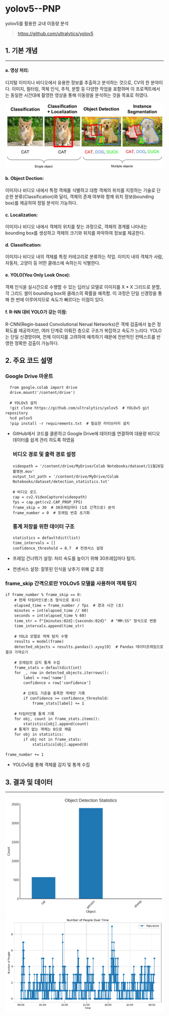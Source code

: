 # yolov5--PNP
yolov5를 활용한 교내 이동량 분석
> https://github.com/ultralytics/yolov5

## 1. 기본 개념
- - -
#### a. 영상 처리: 
  디지털 이미지나 비디오에서 유용한 정보를 추출하고 분석하는 것으로,
  CV의 한 분야이다. 이미지, 필터링, 객체 인식, 추적, 분할 등 다양한 작업을 포함하며 이 프로젝트에서는 
  동일한 시간대에 촬영한 영상을 통해 이동량을 분석하는 것을 목표로 하였다.

  
![Object Dection, Localization, Classification](https://github.com/29-min/yolov5--PNP/blob/main/Detection%2C%20Localization%2C%20Classification.png)
#### b. Object Dection: 
  이미지나 비디오 내에서 특정 객체를 식별하고 대항 객체의 위치를 지정하는 기술로
  단순한 분류(Classification)와 달리, 객체의 존재 여부와 함께 위치 정보(bounding box)를 제공하여 정밀 분석이 가능하다.

#### c. Localization: 
  이미지나 비디오 내에서 객체의 위치를 찾는 과정으로, 객체의 경계를 나타내는 bounding box를 생성하고 객체의 크기와 위치를 파악하여 정보를 제공한다.

#### d. Classification: 
  이미지나 비디오 내의 객체를 특정 카테고리로 분류하는 작업. 이미지 내의 객체가 사람, 자동차, 고양이 등 어떤 클래스에 속하는지 식별한다. 

#### e. YOLO(You Only Look Once): 
  객체 인식을 실시간으로 수행할 수 있는 딥러닝 모델로 이미지를 X * X 그리드로 분할, 각 그리드 셀이 bounding box와 클래스의 확률을 예측함. 이 과정은 단일 신경망을 통해 한 번에 이루어지므로 속도가 빠르다는 이점이 있다. 

#### f. R-NN 대비 YOLO가 갖는 이점:
  R-CNN(Regin-based Convolutional Nerual Networks)은 객체 검출에서 높은 정확도를 제공하지만, 여러 단계로 이뤄진 층으로 구조가 복잡하고 속도가 느리다. YOLO는 단일 신경망이며, 전체 이미지를 고려하여 예측하기 때문에 전반적인 컨텍스트를 반영한 정확한 검출이 가능하다.

## 2. 주요 코드 설명

### Google Drive 마운트
      from google.colab import drive
      drive.mount('/content/drive')
      
      # YOLOv5 설치
      !git clone https://github.com/ultralytics/yolov5  # YOLOv5 git repository
      %cd yolov5
      !pip install -r requirements.txt  # 필요한 라이브러리 설치


+ GitHub에서 코드를 클론하고 Google Drive에 데이터를 연결하여 대용량 비디오 데이터를 쉽게 관리 하도록 하였음

  ### 비디오 경로 및 출력 경로 설정
      videopath = '/content/drive/MyDrive/Colab Notebooks/dataset/11월26일 촬영본.mov'
      output_txt_path = '/content/drive/MyDrive/Colab Notebooks/dataset/detection_statistics.txt'
      
      # 비디오 로드
      cap = cv2.VideoCapture(videopath)
      fps = cap.get(cv2.CAP_PROP_FPS)
      frame_skip = 30  # 30프레임마다 (1초 간격으로) 분석
      frame_number = 0  # 프레임 번호 초기화
      
  ### 통계 저장을 위한 데이터 구조
      statistics = defaultdict(list)
      time_intervals = []
      confidence_threshold = 0.7  # 컨센서스 설정


+ 프레임 건너뛰기 설정: 처리 속도를 높이기 위해 30프레임마다 탐지.
  
+ 컨센서스 설정: 잘못된 인식을 낮추기 위해 값 조정


### frame_skip 간격으로만 YOLOv5 모델을 사용하여 객체 탐지
    if frame_number % frame_skip == 0:
        # 현재 타임라인(분:초 형식으로 표시)
        elapsed_time = frame_number / fps  # 경과 시간 (초)
        minutes = int(elapsed_time // 60)
        seconds = int(elapsed_time % 60)
        time_str = f"{minutes:02d}:{seconds:02d}"  # "MM:SS" 형식으로 변환
        time_intervals.append(time_str)

        # YOLO 모델로 객체 탐지 수행
        results = model(frame)
        detected_objects = results.pandas().xyxy[0]  # Pandas 데이터프레임으로 결과 가져오기

        # 프레임의 감지 통계 수집
        frame_stats = defaultdict(int)
        for _, row in detected_objects.iterrows():
            label = row['name']
            confidence = row['confidence']

            # 신뢰도 기준을 충족한 객체만 기록
            if confidence >= confidence_threshold:
                frame_stats[label] += 1

        # 타임라인별 통계 기록
        for obj, count in frame_stats.items():
            statistics[obj].append(count)
        # 통계가 없는 객체는 0으로 채움
        for obj in statistics:
            if obj not in frame_stats:
                statistics[obj].append(0)

    frame_number += 1
+ YOLOv5를 통해 객체를 감지 및 통계 수집
  
## 3. 결과 및 데이터
- - -
![결과 그래프](https://github.com/29-min/yolov5--PNP/blob/main/detection_data/11%3A28/detection_statistics_graph(1).png)
![결과 꺾은선 그래프](https://github.com/29-min/yolov5--PNP/blob/main/detection_data/11%3A28/people.png)

